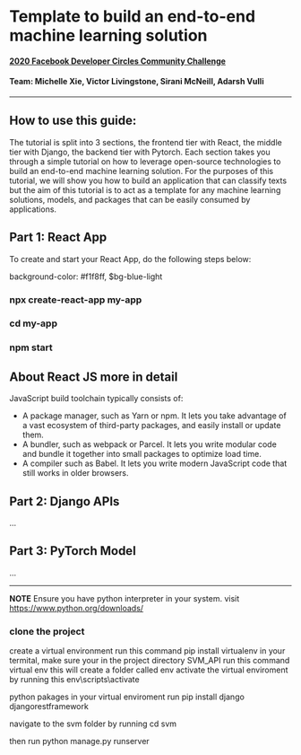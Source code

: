 # Template to build an end-to-end machine learning solution

#### [2020 Facebook Developer Circles Community Challenge](https://developercircles2020.devpost.com/)
#### Team: Michelle Xie, Victor Livingstone, Sirani McNeill, Adarsh Vulli
___________________________________________________________________________________________________________________________________________________________________________________

## How to use this guide: 

The tutorial is split into 3 sections, the frontend tier with React, the middle tier with Django, the backend tier with Pytorch. Each section takes you through a simple tutorial on how to leverage open-source technologies to build an end-to-end machine learning solution. For the purposes of this tutorial, we will show you how to build an application that can classify texts but the aim of this tutorial is to act as a template for any machine learning solutions, models, and packages that can be easily consumed by applications. 

## Part 1: React App

To create and start your React App, do the following steps below:

background-color: #f1f8ff, $bg-blue-light

### npx create-react-app my-app
### cd my-app
### npm start

## About React JS more in detail
 JavaScript build toolchain typically consists of:
- A package manager, such as Yarn or npm. It lets you take advantage of a vast ecosystem of third-party packages, and easily install or update them.
- A bundler, such as webpack or Parcel. It lets you write modular code and bundle it together into small packages to optimize load time.
- A compiler such as Babel. It lets you write modern JavaScript code that still works in older browsers.


## Part 2: Django APIs
...

## Part 3: PyTorch Model
...

___________________________________________________________________________________________________________________________________________________________________________________

**NOTE** Ensure you have python interpreter in your system. visit https://www.python.org/downloads/

### clone the project

create a virtual environment run this command pip install virtualenv in your termital, make sure your in the project directory SVM_API run this command virtual env this will create a folder called env activate the virtual enviroment by running this env\scripts\activate

python pakages in your virtual enviroment run pip install django djangorestframework

navigate to the svm folder by running cd svm

then run python manage.py runserver

